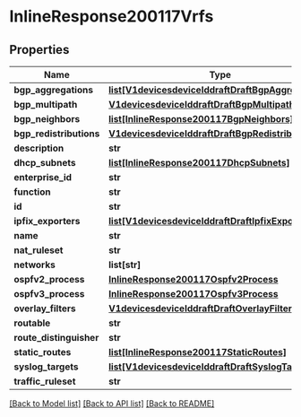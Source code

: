 # InlineResponse200117Vrfs

## Properties
Name | Type | Description | Notes
------------ | ------------- | ------------- | -------------
**bgp_aggregations** | [**list[V1devicesdeviceIddraftDraftBgpAggregations]**](V1devicesdeviceIddraftDraftBgpAggregations.md) |  | [optional] 
**bgp_multipath** | [**V1devicesdeviceIddraftDraftBgpMultipath**](V1devicesdeviceIddraftDraftBgpMultipath.md) |  | [optional] 
**bgp_neighbors** | [**list[InlineResponse200117BgpNeighbors]**](InlineResponse200117BgpNeighbors.md) |  | [optional] 
**bgp_redistributions** | [**V1devicesdeviceIddraftDraftBgpRedistributions**](V1devicesdeviceIddraftDraftBgpRedistributions.md) |  | [optional] 
**description** | **str** |  | [optional] 
**dhcp_subnets** | [**list[InlineResponse200117DhcpSubnets]**](InlineResponse200117DhcpSubnets.md) |  | [optional] 
**enterprise_id** | **str** |  | [optional] 
**function** | **str** |  | [optional] 
**id** | **str** |  | [optional] 
**ipfix_exporters** | [**list[V1devicesdeviceIddraftDraftIpfixExporters]**](V1devicesdeviceIddraftDraftIpfixExporters.md) |  | [optional] 
**name** | **str** |  | [optional] 
**nat_ruleset** | **str** |  | [optional] 
**networks** | **list[str]** |  | [optional] 
**ospfv2_process** | [**InlineResponse200117Ospfv2Process**](InlineResponse200117Ospfv2Process.md) |  | [optional] 
**ospfv3_process** | [**InlineResponse200117Ospfv3Process**](InlineResponse200117Ospfv3Process.md) |  | [optional] 
**overlay_filters** | [**V1devicesdeviceIddraftDraftOverlayFilters**](V1devicesdeviceIddraftDraftOverlayFilters.md) |  | [optional] 
**routable** | **str** |  | [optional] 
**route_distinguisher** | **str** |  | [optional] 
**static_routes** | [**list[InlineResponse200117StaticRoutes]**](InlineResponse200117StaticRoutes.md) |  | [optional] 
**syslog_targets** | [**list[V1devicesdeviceIddraftDraftSyslogTargets]**](V1devicesdeviceIddraftDraftSyslogTargets.md) |  | [optional] 
**traffic_ruleset** | **str** |  | [optional] 

[[Back to Model list]](../README.md#documentation-for-models) [[Back to API list]](../README.md#documentation-for-api-endpoints) [[Back to README]](../README.md)


